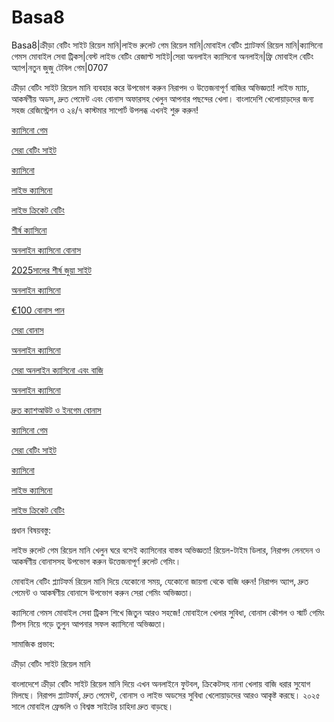 # Basa8
Basa8|ক্রীড়া বেটিং সাইট রিয়েল মানি|লাইভ রুলেট গেম রিয়েল মানি|মোবাইল বেটিং প্ল্যাটফর্ম রিয়েল মানি|ক্যাসিনো গেমস মোবাইল সেবা ট্রিকস|বেস্ট লাইভ বেটিং রেজাল্ট সাইট|সেরা অনলাইন ক্যাসিনো অনলাইন|ফ্রি মোবাইল বেটিং অ্যাপ|নতুন জুজু টেবিল গেম|0707

ক্রীড়া বেটিং সাইট রিয়েল মানি ব্যবহার করে উপভোগ করুন নিরাপদ ও উত্তেজনাপূর্ণ বাজির অভিজ্ঞতা! লাইভ ম্যাচ, আকর্ষণীয় অডস, দ্রুত পেমেন্ট এবং বোনাস অফারসহ খেলুন আপনার পছন্দের খেলা। বাংলাদেশি খেলোয়াড়দের জন্য সহজ রেজিস্ট্রেশন ও ২৪/৭ কাস্টমার সাপোর্ট উপলব্ধ এখনই শুরু করুন!

<a href="https://basa8pc.com/">ক্যাসিনো গেম</a>

<a href="https://basa8pc.net/">সেরা বেটিং সাইট</a>

<a href="https://basa8live.com/">ক্যাসিনো</a>

<a href="https://basa8live.net/">লাইভ ক্যাসিনো</a>

<a href="https://basa8uk.com/">লাইভ ক্রিকেট বেটিং</a>

<a href="https://basa8wap.net/">শীর্ষ ক্যাসিনো</a>

<a href="https://basa8wap.com/">অনলাইন ক্যাসিনো বোনাস</a>

<a href="https://basa8now.com/">2025সালের শীর্ষ জুয়া সাইট</a>

<a href="https://basa8now.net/">অনলাইন ক্যাসিনো </a>

<a href="https://basa8pro.com/">€100 বোনাস পান</a>

<a href="https://basa8uk.net/">সেরা বোনাস</a>

<a href="https://basa8hub.com/">অনলাইন ক্যাসিনো</a>

<a href="https://basa8hub.net/">সেরা অনলাইন ক্যাসিনো এবং বাজি</a>

<a href="https://basa8sx.com/">অনলাইন ক্যাসিনো</a>

<a href="https://basa8sx.net/">দ্রুত ক্যাশআউট ও ইনগেম বোনাস</a>

<a href="https://basa8pc.com/">ক্যাসিনো গেম</a>

<a href="https://basa8pc.net/">সেরা বেটিং সাইট</a>

<a href="https://basa8live.com/">ক্যাসিনো</a>

<a href="https://basa8live.net/">লাইভ ক্যাসিনো</a>

<a href="https://basa8uk.com/">লাইভ ক্রিকেট বেটিং</a>

প্রধান বিষয়বস্তু:

লাইভ রুলেট গেম রিয়েল মানি খেলুন ঘরে বসেই ক্যাসিনোর বাস্তব অভিজ্ঞতা! রিয়েল-টাইম ডিলার, নিরাপদ লেনদেন ও আকর্ষণীয় বোনাসসহ উপভোগ করুন উত্তেজনাপূর্ণ রুলেট গেমিং।

মোবাইল বেটিং প্ল্যাটফর্ম রিয়েল মানি দিয়ে যেকোনো সময়, যেকোনো জায়গা থেকে বাজি ধরুন! নিরাপদ অ্যাপ, দ্রুত পেমেন্ট ও আকর্ষণীয় বোনাসে উপভোগ করুন সেরা গেমিং অভিজ্ঞতা।

ক্যাসিনো গেমস মোবাইল সেবা ট্রিকস শিখে জিতুন আরও সহজে! মোবাইলে খেলার সুবিধা, বোনাস কৌশল ও স্মার্ট গেমিং টিপস নিয়ে গড়ে তুলুন আপনার সফল ক্যাসিনো অভিজ্ঞতা।

সামাজিক প্রভাব:

ক্রীড়া বেটিং সাইট রিয়েল মানি

বাংলাদেশে ক্রীড়া বেটিং সাইট রিয়েল মানি দিয়ে এখন অনলাইনে ফুটবল, ক্রিকেটসহ নানা খেলায় বাজি ধরার সুযোগ মিলছে। নিরাপদ প্ল্যাটফর্ম, দ্রুত পেমেন্ট, বোনাস ও লাইভ অডসের সুবিধা খেলোয়াড়দের আরও আকৃষ্ট করছে। ২০২৫ সালে মোবাইল ফ্রেন্ডলি ও বিশ্বস্ত সাইটের চাহিদা দ্রুত বাড়ছে।
